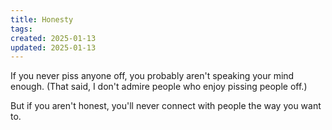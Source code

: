```yaml
---
title: Honesty
tags: 
created: 2025-01-13
updated: 2025-01-13
---
```


If you never piss anyone off, you probably aren't speaking your mind enough. (That said, I don't admire people who enjoy pissing people off.)

But if you aren't honest, you'll never connect with people the way you want to.